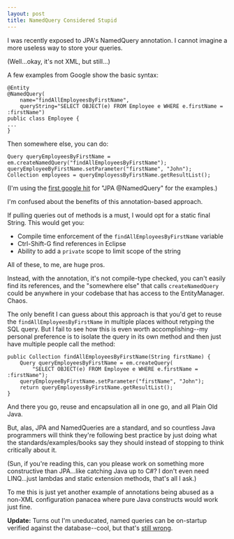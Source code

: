 ```yaml
---
layout: post
title: NamedQuery Considered Stupid
---
```


I was recently exposed to JPA's NamedQuery annotation. I cannot imagine a more useless way to store your queries.

(Well...okay, it's not XML, but still...) 

A few examples from Google show the basic syntax:

    @Entity
    @NamedQuery(
        name="findAllEmployeesByFirstName",
        queryString="SELECT OBJECT(e) FROM Employee e WHERE e.firstName = :firstName")
    public class Employee {
    ...
    }

Then somewhere else, you can do:

    Query queryEmployeesByFirstName = em.createNamedQuery("findAllEmployeesByFirstName");
    queryEmployeeByFirstName.setParameter("firstName", "John");
    Collection employees = queryEmployessByFirstName.getResultList();

(I'm using the [first google hit](http://download.oracle.com/docs/cd/B32110_01/web.1013/b28221/ent30qry001.htm) for "JPA @NamedQuery" for the examples.)

I'm confused about the benefits of this annotation-based approach.

If pulling queries out of methods is a must, I would opt for a static final String. This would get you:

* Compile time enforcement of the `findAllEmployeesByFirstName` variable
* Ctrl-Shift-G find references in Eclipse
* Ability to add a `private` scope to limit scope of the string

All of these, to me, are huge pros.

Instead, with the annotation, it's not compile-type checked, you can't easily find its references, and the "somewhere else" that calls `createNamedQuery` could be anywhere in your codebase that has access to the EntityManager. Chaos.

The only benefit I can guess about this approach is that you'd get to reuse the `findAllEmployeesByFirstName` in multiple places without retyping the SQL query. But I fail to see how this is even worth accomplishing--my personal preference is to isolate the query in its own method and then just have multiple people call the method:

    public Collection findAllEmployeesByFirstName(String firstName) {
        Query queryEmployeesByFirstName = em.createQuery(
            "SELECT OBJECT(e) FROM Employee e WHERE e.firstName = :firstName");
        queryEmployeeByFirstName.setParameter("firstName", "John");
        return queryEmployessByFirstName.getResultList();
    }

And there you go, reuse and encapsulation all in one go, and all Plain Old Java.

But, alas, JPA and NamedQueries are a standard, and so countless Java programmers will think they're following best practice by just doing what the standards/examples/books say they should instead of stopping to think critically about it.

(Sun, if you're reading this, can you please work on something more constructive than JPA...like catching Java up to C#? I don't even need LINQ...just lambdas and static extension methods, that's all I ask.)

To me this is just yet another example of annotations being abused as a non-XML configuration panacea where pure Java constructs would work just fine.

**Update:** Turns out I'm uneducated, named queries can be on-startup verified against the database--cool, but that's [still wrong](/2009-01-06/namedquery-proposal.html).

